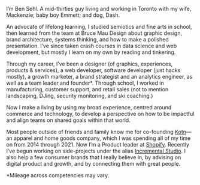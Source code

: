I’m Ben Sehl. A mid-thirties guy living and working in Toronto with my wife, Mackenzie; baby boy Emmett; and dog, Dash. 

An advocate of lifelong learning, I studied semiotics and fine arts in school, then learned from the team at Bruce Mau Design about graphic design, brand architecture, systems thinking, and how to make a polished presentation. I’ve since taken crash courses in data science and web development, but mostly I learn on my own by reading and tinkering. 

Through my career, I’ve been a designer (of graphics, experiences, products & services), a web developer, software developer (just hacks mostly), a growth marketer, a brand strategist and an analytics engineer, as well as a team leader and founder*. Through school, I worked in manufacturing, customer support, and retail sales (not to mention landscaping, DJing, security monitoring, and ski coaching.)

Now I make a living by using my broad experience, centred around commerce and technology, to develop a perspective on how to be impactful and align teams on shared goals within that world.

Most people outside of friends and family know me for co-founding [Kotn](https://github.com/kotn)—an apparel and home goods company, which I was spending all of my time on from 2014 through 2021. Now I’m a Product leader at [Shopify](https://github.com/Shopify). Recently I’ve begun working on side-projects under the alias [Incremental Studio](https://github.com/incremental-studio). I also help a few consumer brands that I really believe in, by advising on digital product and growth, and by connecting them with great people. 

*Mileage across competencies may vary.
